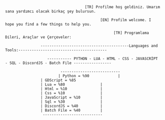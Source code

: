 
                                        [TR] Profilme hoş geldiniz. Umarım sana yardımcı olacak birkaç şey bulursun.

                                               [EN] Profilm welcome. I hope you find a few things to help you.
	
                                                     [TR] Programlama Dileri, Araçlar ve Çerçeveler:

                    ----------------------------------------Languages and Tools:----------------------------------------

                       ----------- PYTHON - LUA - HTML - CSS - JAVASCRİPT - SQL - DiscordJS - Batch File -----------------

                             ---------------------------
                            | Python = %90             |
			    	| GDScript = %85
			        | Lua = %80                |   
			        | Html = %10               |
			        | Css = %10                |
			        | JavaScript = %10         |
			        | Sql = %30                |
			        | DiscordJS = %40          |
			        | Batch File = %40         |
			         ---------------------------
